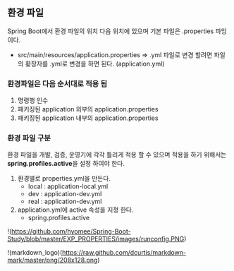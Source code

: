 ## 환경 파일 

Spring Boot에서 환경 파일의 위치 다음 위치에 있으며 기본 파일은 .properties 파잉 이다.
- src/main/resources/application.properties
=> .yml 파일로 변경 할려면 파일의 홪장자를 .yml로 변경을 하면 된다. (application.yml)

### 환경파일은 다음 순서대로 적용 됨 
1. 명령행 인수
2. 패키징된 application 외부의 application.properties
3. 패키징된 application 내부의 application.properties

### 환경 파일 구분 
환경 파일을 개발, 검증, 운영기에 각각 틀리게 적용 할 수 있으며 적용을 하기 위해서는 **spring.profiles.active**을 설정 하여야 한다.
1. 환경별로 properties.yml을 만든다.
	- local : application-local.yml
	- dev : application-dev.yml
	- real : application-dev.yml
2. application.yml에 active 속성을 지정 한다.
	- spring.profiles.active


!(https://github.com/hyomee/Spring-Boot-Study/blob/master/EXP_PROPERTIES/images/runconfig.PNG)

!(markdown_logo)(https://raw.github.com/dcurtis/markdown-mark/master/png/208x128.png)
